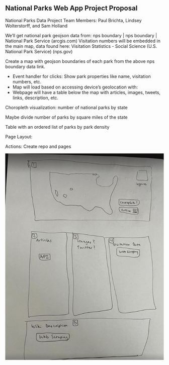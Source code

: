 ## National Parks Web App Project Proposal
National Parks Data Project
Team Members: Paul Brichta, Lindsey Wolterstorff, and Sam Holland

We’ll get national park geojson data from:
nps boundary | nps boundary | National Park Service (arcgis.com)
Visitation numbers will be embedded in the main map, data found here:
Visitation Statistics - Social Science (U.S. National Park Service) (nps.gov)

Create a map with geojson boundaries of each park from the above nps boundary data link. 
-	Event handler for clicks: Show park properties like name, visitation numbers, etc.
-	Map will load based on accessing device’s geolocation with:
-	Webpage will have a table below the map with articles, images, tweets, links, description, etc.

Choropleth visualization: number of national parks by state

Maybe divide number of parks by square miles of the state

Table with an ordered list of parks by park density


Page Layout:


Actions:
Create repo and pages

![alt text](webpage_layout.JPG)